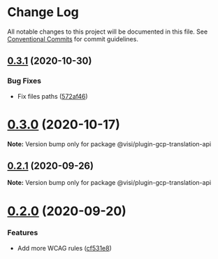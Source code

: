 # Change Log

All notable changes to this project will be documented in this file.
See [Conventional Commits](https://conventionalcommits.org) for commit guidelines.

## [0.3.1](https://github.com/visible/visible/compare/v0.2.1...v0.3.1) (2020-10-30)


### Bug Fixes

* Fix files paths ([572af46](https://github.com/visible/visible/commit/572af4602302ca95074dbc4ec654bed86e29ea1c))





# [0.3.0](https://github.com/visible/visible/compare/v0.2.1...v0.3.0) (2020-10-17)

**Note:** Version bump only for package @visi/plugin-gcp-translation-api





## [0.2.1](https://github.com/visible/visible/compare/v0.2.0...v0.2.1) (2020-09-26)

**Note:** Version bump only for package @visi/plugin-gcp-translation-api





# [0.2.0](https://github.com/visible/visible/compare/v0.1.0...v0.2.0) (2020-09-20)


### Features

* Add more WCAG rules ([cf531e8](https://github.com/visible/visible/commit/cf531e866f88dace49d921785f032c302705c4d8))
